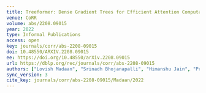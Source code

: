 ```yaml
---
title: Treeformer: Dense Gradient Trees for Efficient Attention Computation.
venue: CoRR
volume: abs/2208.09015
year: 2022
type: Informal Publications
access: open
key: journals/corr/abs-2208-09015
doi: 10.48550/ARXIV.2208.09015
ee: https://doi.org/10.48550/arXiv.2208.09015
url: https://dblp.org/rec/journals/corr/abs-2208-09015
authors: ["Lovish Madaan", "Srinadh Bhojanapalli", "Himanshu Jain", "Prateek Jain"]
sync_version: 3
cite_key: journals/corr/abs-2208-09015/Madaan/2022
---
```

